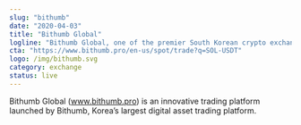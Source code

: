 ```yaml
---
slug: "bithumb"
date: "2020-04-03"
title: "Bithumb Global"
logline: "Bithumb Global, one of the premier South Korean crypto exchanges, listed SOL on July 12th, 2020."
cta: "https://www.bithumb.pro/en-us/spot/trade?q=SOL-USDT"
logo: /img/bithumb.svg
category: exchange
status: live
---
```


Bithumb Global (www.bithumb.pro) is an innovative trading platform launched by Bithumb, Korea’s largest digital asset trading platform.
